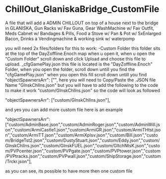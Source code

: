# ChillOut_GlaniskaBridge_CustomFile
A file that will add a ADMIN CHILLOUT on top of a house next to the bridge in GLANISKA, Gun Racks w/ Fav Guna, Gear WashMachine w/ Fav Outfit, Meds Cabnet w/ Bandages &amp; Pills, Food a Stove w/ Pan &amp; Pot w/ 5xEnlarged Bacon, Drinks a Vendingmachine &amp; working sink w/ waterpomp

you will need  2x files/folders for this to work:
-Custom Folder
this folder  sits at the top of the DayZoffline.Enoch map when u open it, when u open the "Custom Folder" scroll down and click Upload and choose this file to upload.
_cfgGamePlay.json
this file is located is the "DayZoffline.Enoch" Folder, when you open the folder, scroll down untill you find the "cfgGamePlay.json" when you open this fill scroll down untill you find "objectSpawnersArr": ["", here you will need to Copy/Paste the .JSON file Name "GlnskChllns.json" but you will have to add the following to the code to make it work "custom/GlnskChllns.json" so the code will look as followed 

"objectSpawnersArr": ["custom/GlnskChllns.json"],

and yes you can add more custom file here is an example

"objectSpawnersArr": ["custom/AdminBase.json","custom/AdminRoger.json","custom/AdminWill.json","custom/ArmiCastle1.json","custom/ArmiGR.json","custom/ArmiTHtst.json","custom/ArmiTT.json","custom/ArmiXplsv.json","custom/Bill.json","custom/BridgeTst2.json","custom/DustyStuart.json","custom/Eddy.json","custom/GlnskChllns.json","custom/GlnskFUEL.json","custom/GltchNtsK.json","custom/PVPcenter.json","custom/PVPgate.json","custom/PVPtower.json","custom/PVPtracks.json","custom/PVPwall.json","custom/ShipStorage.json","custom/Trckr.json"],

as you can see, its possible to have more then one custom file
